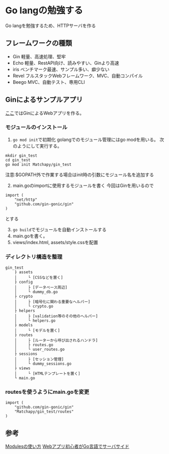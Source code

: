 # Go langの勉強する
Go langを勉強するため、HTTPサーバを作る

## フレームワークの種類
* Gin
軽量、高速処理、堅牢
* Echo
軽量、RestAPI向け、読みやすい、Ginより高速
* iris
ベンチマーク最速、サンプル多い、癖少ない
* Revel
フルスタックWebフレームワーク、MVC、自動コンパイル
* Beego
MVC、自動テスト、専用CLI

## Ginによるサンプルアプリ
[ここ](/gin_test)ではGinによるWebアプリを作る。

### モジュールのインストール
1. ```go mod init```で初期化
golangでのモジュール管理にはgo modを用いる。
次のようにして実行する。
```
mkdir gin_test
cd gin_test
go mod init Matchapy/gin_test
```
注意:$GOPATH外で作業する場合はinit時の引数にモジュール名を追加する

2. main.goのimportに使用するモジュールを書く
今回はGinを用いるので
```
import (
    "net/http"
    "github.com/gin-gonic/gin"
)
```
とする

3. ```go build```でモジュールを自動インストールする
4. main.goを書く。
5. views/index.html, assets/style.cssを配置

### ディレクトリ構造を整理
```
gin_test
    ├ assets
    │     └ [CSSなどを置く]
    ├ config
    │     ├ [データベース周辺]
    │     └ dummy_db.go
    ├ crypto
    │     ├ [暗号化に関わる重要なヘルパー]
    │     └ crypto.go
    ├ helpers
    │     ├ [validation等のその他のヘルパー]
    │     └ helpers.go
    ├ models
    │     └ [モデルを置く]
    ├ routes
    │     ├ [ルーターから呼び出されるハンドラ]
    │     ├ routes.go
    │     └ user_routes.go
    ├ sessions
    │     ├ [セッション管理]
    │     └ dummy_sessions.go
    ├ views
    │     └ [HTMLテンプレートを置く]
    └ main.go

```
### routesを使うようにmain.goを変更
```
import (
    "github.com/gin-gonic/gin"
    "Matchapy/gin_test/routes"
)
```

## 参考
[Modulesの使い方](https://qiita.com/uchiko/items/64fb3020dd64cf211d4e)
[Webアプリ初心者がGo言語でサーバサイド](https://qiita.com/wsuzume/items/75d5c0cd2dd5a1963b9e)